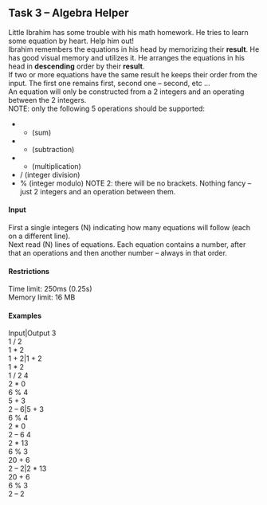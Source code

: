## Task 3 – Algebra Helper 

Little Ibrahim has some trouble with his math homework. He tries to learn some equation by heart. Help him out!<br> 
Ibrahim remembers the equations in his head by memorizing their **result**. He has good visual memory and utilizes it. He arranges the equations in his head in **descending** order by their **result**.<br>
If two or more equations have the same result he keeps their order from the input. The first one remains first, second one – second, etc … <br>
An equation will only be constructed from a 2 integers and an operating between the 2 integers. <br>
NOTE: only the following 5 operations should be supported:<br> 
- + (sum) 
- - (subtraction)  
- * (multiplication) 
- / (integer division) 
- % (integer modulo) 
NOTE 2: there will be no brackets. Nothing fancy – just 2 integers and an operation between them. 
#### Input 
First a single integers (N) indicating how many equations will follow (each on a different line).<br> 
Next read (N) lines of equations. Each equation contains a number, after that an operations and then another number – always in that order. 
#### Restrictions 
Time limit: 250ms (0.25s)<br>
Memory limit: 16 MB 
#### Examples 
Input|Output 
3<br>1 / 2<br>1 * 2<br>1 + 2|1 + 2<br>1 * 2<br>1 / 2 
4<br>2 * 0<br>6 % 4<br>5 + 3<br>2 – 6|5 + 3<br>6 % 4<br>2 * 0<br>2 – 6
4<br>2 * 13<br>6 % 3<br>20 + 6<br>2 – 2|2 * 13<br>20 + 6<br>6 % 3<br>2 – 2 
